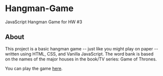 # Hangman-Game
JavaScript Hangman Game for HW #3

## About
This project is a basic hangman game -- just like you might play on paper -- written using HTML, CSS, and Vanilla JavaScript. The word bank is based on the names of the major houses in the book/TV series: Game of Thrones.

You can play the game [here](https://enimocks.github.io/Hangman-Game/).
